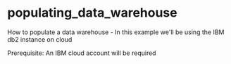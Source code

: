 # populating_data_warehouse
How to populate a data warehouse - In this example we'll be using the IBM db2 instance on cloud

Prerequisite: An IBM cloud account will be required


